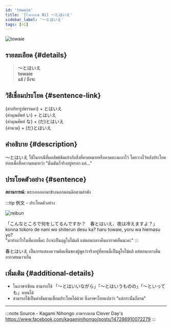 ```yaml
---
id: 'towaie'
title: '[ไวยากรณ์ N1] 〜とはいえ'
sidebar_label: '〜とはいえ'
tags: [n1]
---
```


![towaie](https://res.cloudinary.com/kagamiweb/image/upload/v1631718085/nihongo/grammar/n1/towaie.png)

## รายละเอียด {#details}

> **〜とはいえ**  
> **towaie**  
> **แม้ / ถึงจะ**

## วิธีเชื่อมประโยค {#sentence-link}

{คำกริยารูปธรรมดา} + とはいえ  
{คำคุณศัพท์ い} + とはいえ  
{คำคุณศัพท์ な} + (だ)とはいえ  
{คำนาม} + (だ)とはいえ

## คำอธิบาย {#description}

〜とはいえ ใช้ในกรณีที่ผลลัพธ์ขัดแย้งกับสิ่งที่คาดหมายหรือคาดคะเนเอาไว้ โดยวางไว้หลังประโยคย่อยเพื่อสื่อความหมายว่า “นั่นมันก็จริงอยู่หรอก แต่..."

## ประโยคตัวอย่าง {#sentence}

**สถานการณ์:** พระเอกออกมาข้างนอกตอนดึกตามลำพัง

:::tip 例文 - ประโยคตัวอย่าง

![reibun](https://res.cloudinary.com/kagamiweb/image/upload/v1631949867/nihongo/grammar/n1/reibun/towaie.jpg)

「こんなところで何をしてるんですか？　春とはいえ、夜は冷えますよ？」  
konna tokoro de nani wo shiterun desu ka? haru towaie, yoru wa hiemasu yo?  
"มาทำอะไรในที่แบบนี้คะ ถึงจะเป็นฤดูใบไม้ผลิ แต่ตอนกลางคืนอากาศเย็นนะคะ"
:::

春とはいえ เป็นการแสดงความคิดเห็นของผู้พูดว่าจริงอยู่ที่ตอนนี้เป็นดูใบไม้ผลิ แต่ตอนกลางคืนอากาศหนาวเย็น

## เพิ่มเติม {#additional-details}

- ในภาษาเขียน สามารถใช้ 「〜とはいいながら」「〜とはいうものの」「〜といっても」แทนได้
- สามารถใช้เป็นคำสันธานเชื่อมประโยคได้ด้วย ซึ่งภาษาไทยแปลว่า "แต่กระนั้นก็ตาม"

---
:::note Source - Kagami Nihongo
ภาพจากเกม Clover Day's  
https://www.facebook.com/kagaminihongo/posts/147286910072279
:::